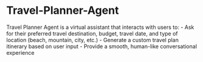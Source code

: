 # Travel-Planner-Agent
Travel Planner Agent is a virtual assistant that interacts with users to: - Ask for their preferred travel destination, budget, travel date, and type of location (beach, mountain, city, etc.) - Generate a custom travel plan itinerary based on user input - Provide a smooth, human-like conversational experience
